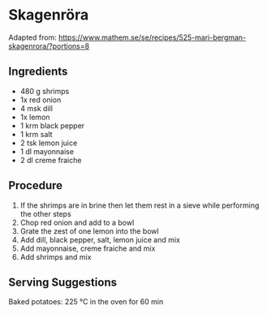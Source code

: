 # Skagenröra
Adapted from: https://www.mathem.se/se/recipes/525-mari-bergman-skagenrora/?portions=8
## Ingredients
- 480 g shrimps
- 1x red onion
- 4 msk dill
- 1x lemon
- 1 krm black pepper
- 1 krm salt
- 2 tsk lemon juice
- 1 dl mayonnaise
- 2 dl creme fraiche
## Procedure
1. If the shrimps are in brine then let them rest in a sieve while performing the other steps
2. Chop red onion and add to a bowl
3. Grate the zest of one lemon into the bowl
4. Add dill, black pepper, salt, lemon juice and mix
5. Add mayonnaise, creme fraiche and mix
6. Add shrimps and mix
## Serving Suggestions
Baked potatoes: 225 °C in the oven for 60 min
